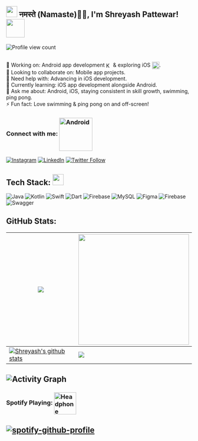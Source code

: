 <h2><img src="https://emojis.slackmojis.com/emojis/images/1531849430/4246/blob-sunglasses.gif?1531849430" width="30"/> नमस्ते (Namaste)🙏🏻, I'm Shreyash Pattewar! <img src="https://media.giphy.com/media/12oufCB0MyZ1Go/giphy.gif" width="50"></h2>

<!-- [![](https://visitcount.itsvg.in/api?id=shreyashp47&icon=0&color=0)](https://visitcount.itsvg.in) -->
<img src="https://komarev.com/ghpvc/?username=shreyashp47&label=Profile%20views&color=1f6fea&style=plastic" alt="Profile view count"/>

<br>🔭 Working on: Android app development <img align="center" alt="Kotlin" title="Kotlin" height="15" src="https://www.vectorlogo.zone/logos/kotlinlang/kotlinlang-icon.svg" />
 & exploring iOS <img align="center"  alt="iOS" title="iOS" width="20" src="https://media.giphy.com/media/v1.Y2lkPTc5MGI3NjExcTRwNm8xMmNndXI1NnFzYWxjNjd4eHM3MjJ0MW5haHlydmJjdHRzeSZlcD12MV9pbnRlcm5hbF9naWZfYnlfaWQmY3Q9cw/tYiGDt4b33UVq/giphy.gif" />.
<br>👯 Looking to collaborate on: Mobile app projects.
<br>🤝 Need help with: Advancing in iOS development.
<br>🌱 Currently learning: iOS app development alongside Android.
<br>💬 Ask me about: Android, iOS, staying consistent in skill growth, swimming, ping pong.
<br>⚡ Fun fact: Love swimming & ping pong on and off-screen!

### Connect with me: <img align="center" alt="Android" width="90" src="https://media.giphy.com/media/X7Oe8SfCbv5GSzDGFl/giphy.gif" />
<!-- ##  Socials: -->
[![Instagram](https://img.shields.io/badge/Instagram-%23E4405F.svg?logo=Instagram&logoColor=white)](https://instagram.com/shreyashpattewar_)
[![LinkedIn](https://img.shields.io/badge/LinkedIn-%230077B5.svg?logo=linkedin&logoColor=white)](https://linkedin.com/in/shreyashpattewardeveloper)
[![Twitter Follow](https://img.shields.io/twitter/follow/misteranmol?label=Twitter)](https://twitter.com/intent/follow?screen_name=shreyashp4)
<!-- [![Twitter](https://img.shields.io/badge/Twitter-%231DA1F2.svg?logo=Twitter&logoColor=white)](https://twitter.com/shreyashp4)  -->


##  Tech Stack: </a><img src="https://media.giphy.com/media/WUlplcMpOCEmTGBtBW/giphy.gif" width="30"> 
![Java](https://img.shields.io/badge/java-%23ED8B00.svg?style=flat&logo=openjdk&logoColor=white) 
![Kotlin](https://img.shields.io/badge/kotlin-%237F52FF.svg?style=flat&logo=kotlin&logoColor=white)
![Swift](https://img.shields.io/badge/swift-F54A2A?style=flat&logo=swift&logoColor=white) 
![Dart](https://img.shields.io/badge/dart-%230175C2.svg?style=flat&logo=dart&logoColor=white)
![Firebase](https://img.shields.io/badge/Firebase-039BE5?style=flat&logo=Firebase&logoColor=white) 
![MySQL](https://img.shields.io/badge/mysql-%2300000f.svg?style=flat&logo=mysql&logoColor=white) 
![Figma](https://img.shields.io/badge/figma-%23F24E1E.svg?style=flat&logo=figma&logoColor=white)
![Firebase](https://img.shields.io/badge/firebase-%23039BE5.svg?style=flat&logo=firebase) 
![Swagger](https://img.shields.io/badge/-Swagger-%23Clojure?style=flat&logo=swagger&logoColor=white)
## GitHub Stats:
| ![](https://github-readme-streak-stats.herokuapp.com/?user=shreyashp47&theme=nightowl&hide_border=true)    | <a> <img src="https://github.com/SP-XD/SP-XD/blob/main/images/dev-working_rounded.gif?raw=true"  href="https://github.com/shreyashp47"  width="300"/> </a>  |
|-----------------|--|
| <a href="https://github.com/shreyashp47/github-readme-stats"><img align="center" src="https://github-readme-stats.vercel.app/api?username=shreyashp47&theme=nightowl&hide_border=true&include_all_commits=true&count_private=true" alt="Shreyash's github stats" /></a> | <a href="https://github.com/shreyashp47/github-readme-stats"><img align="center" src="https://github-readme-stats.vercel.app/api/top-langs/?username=shreyashp47&theme=nightowl&hide_border=true&include_all_commits=true&count_private=true&layout=compact&hide=Ruby,c" /></a> |

<!--
![](https://github-readme-stats.vercel.app/api?username=shreyashp47&theme=nightowl&hide_border=true&include_all_commits=true&count_private=true)<br/>
![](https://github-readme-stats.vercel.app/api/top-langs/?username=shreyashp47&theme=nightowl&hide_border=true&include_all_commits=true&count_private=true&layout=compact)
-->
![Activity Graph](https://github-readme-activity-graph.vercel.app/graph?username=shreyashp47&theme=github&hide_border=true&bg_color=0d1117&area_color=1f6fea&line=38d252&point=1f6fea&color=fefefe)
---
### Spotify Playing: <img align="center" alt="Headphone" width="60" src="https://media.giphy.com/media/6vIxndGbXhng34GgYE/giphy.gif" />
[![spotify-github-profile](https://spotify-github-profile.vercel.app/api/view?uid=31372d635mt3vwqjwz6wbpsa5e2e&cover_image=true&theme=novatorem&background_color=121212&interchange=true&bar_color=ffffff&bar_color_cover=true)](https://spotify-github-profile.vercel.app/api/view?uid=31372d635mt3vwqjwz6wbpsa5e2e&redirect=true)
---


<!-- Proudly created with GPRM ( https://gprm.itsvg.in ) -->
